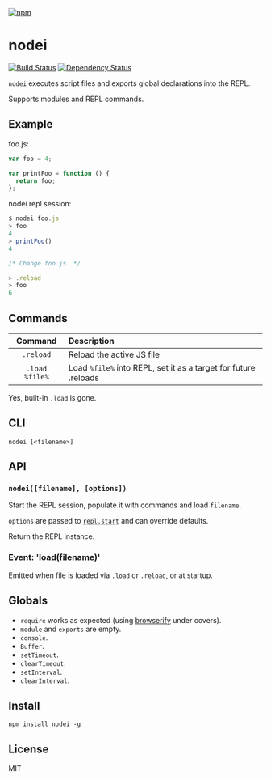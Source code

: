[![npm](https://nodei.co/npm/nodei.png)](https://nodei.co/npm/nodei/)

# nodei

[![Build Status][travis-badge]][travis] [![Dependency Status][david-badge]][david]

`nodei` executes script files and exports global declarations into the REPL.

Supports modules and REPL commands.

[travis]: https://travis-ci.org/eush77/nodei
[travis-badge]: https://travis-ci.org/eush77/nodei.svg
[david]: https://david-dm.org/eush77/nodei
[david-badge]: https://david-dm.org/eush77/nodei.png

## Example

foo.js:

```js
var foo = 4;

var printFoo = function () {
  return foo;
};
```

nodei repl session:

```js
$ nodei foo.js
> foo
4
> printFoo()
4

/* Change foo.js. */

> .reload
> foo
6
```

## Commands

| Command        | Description
| :------------: | :----------
| `.reload`      | Reload the active JS file
| `.load %file%` | Load `%file%` into REPL, set it as a target for future .reloads

Yes, built-in `.load` is gone.

## CLI

```
nodei [<filename>]
```

## API

### `nodei([filename], [options])`

Start the REPL session, populate it with commands and load `filename`.

`options` are passed to [`repl.start`](https://iojs.org/api/repl.html#repl_repl_start_options) and can override defaults.

Return the REPL instance.

### Event: 'load(filename)'

Emitted when file is loaded via `.load` or `.reload`, or at startup.

## Globals

- `require` works as expected (using [browserify](http://browserify.org) under covers).
- `module` and `exports` are empty.
- `console`.
- `Buffer`.
- `setTimeout`.
- `clearTimeout`.
- `setInterval`.
- `clearInterval`.

## Install

```shell
npm install nodei -g
```

## License

MIT
